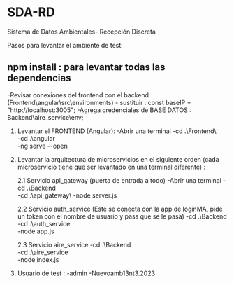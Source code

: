 # SDA-RD
Sistema de Datos Ambientales- Recepción Discreta

Pasos para levantar el ambiente de test: 

## npm install : para levantar todas las dependencias ##

-Revisar conexiones del frontend con el backend (Frontend\angular\src\environments) - sustituir : const baseIP = "http://localhost:3005";
-Agrega credenciales de BASE DATOS : Backend\aire_service\env;


1. Levantar el FRONTEND (Angular): 
   -Abrir una terminal 
   -cd .\Frontend\  
   -cd .\angular\
   -ng serve --open

2. Levantar la arquitectura de microservicios en el siguiente orden (cada microservicio tiene que ser levantado en una terminal diferente) : 
    
   2.1 Servicio api_gateway (puerta de entrada a todo)
   -Abrir una terminal
   -cd .\Backend\
   -cd .\api_gateway\ 
   -node server.js 


   2.2 Servicio auth_service (Este se conecta con la app de loginMA, pide un token con el nombre de usuario y pass que se le pasa)
   -cd .\Backend\
   -cd .\auth_service\
   -node app.js 
    
   2.3 Servicio aire_service
   -cd .\Backend\
   -cd .\aire_service\
   -node index.js 

3. Usuario de test : 
   -admin
   -Nuevoamb13nt3.2023




